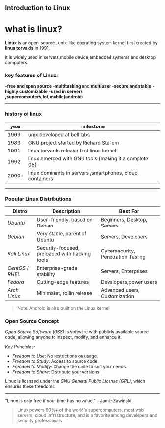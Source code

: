 ## Introduction to Linux
# what is linux?
**Linux** is an open-source , unix-like operating system kernel first created by **linus torvaids** in 1991.

it is widely used in servers,mobile device,embedded systems  and desktop computers. 

### key features of Linux:
-**free and open source**
-**multitasking** and **multiuser** 
-**secure and stable**
-**highly customizable**
-**used in servers ,supercomputers,Iot,mobile(android)**

---

### history of linux
| year   |   milestone  |
|--------|--------------|
| 1969   |   unix developed at bell labs  |
| 1983   |   GNU project started by Richard Stallem |
| 1991   |   linus torvards release first linux kernel|
| 1992   |   linux emerged with GNU tools (making it a complete 05)|
| 2000+  |   linux dominants in servers ,smartphones, cloud, containers |


------



### Popular Linux Distributions  

| Distro | Description | Best For |
|--------|-------------|----------|
| *Ubuntu* | User-friendly, based on Debian | Beginners, Desktop, Servers |
| *Debian* | Very stable, parent of Ubuntu | Servers, Developers |
| *Kali Linux* | Security-focused, preloaded with hacking tools | Cybersecurity, Penetration Testing |
| *CentOS / RHEL* | Enterprise-grade stability | Servers, Enterprises |
| *Fedora* | Cutting-edge features | Developers,power users |
| *Arch Linux* | Minimalist, rollin release | Advanced users, Customization |

> Note: Android is also built on the Linux kernel.

 ### Open Source Concept    

*Open Source Software (OSS)* is software with publicly available source code, allowing anyone to inspect, modify, and enhance it.

*Key Principles:*
- *Freedom to Use*: No restrictions on usage.
- *Freedom to Study*: Access to source code.
- *Freedom to Modify*: Change the code to suit your needs.
- *Freedom to Share*: Distribute your versions.

Linux is licensed under the *GNU General Public License (GPL)*, which ensures these freedoms.

------

"Linux is only free if your time has no value." - Jamie Zawinski

> Linux powers 90%+ of the world's supercomputers, most web servers, cloud infrastructure, and is a favorite among developers and security professionals
> 
